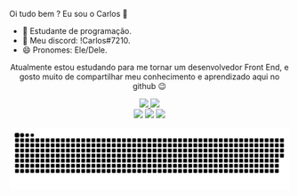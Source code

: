 Oi tudo bem ? Eu sou o Carlos 👋

- 🌱 Estudante de programação.
- 💬 Meu discord: !Carlos#7210.
- 😄 Pronomes: Ele/Dele.

<div>
  <p align="center">
    Atualmente estou estudando para me tornar um desenvolvedor Front End, e gosto muito de compartilhar meu conhecimento e aprendizado aqui no github 😉️
  </p>
</div>

<div align="center">
  <a href="https://github.com/ByCarlosXx">
    <img height="150em" src="https://github-readme-stats.vercel.app/api?username=ByCarlosXx&count_private=true&include_all_commits=true&show_icons=true&theme=radical&hide_border=false&show_owner=true"/>
    <img height="150em" src="https://github-readme-stats.vercel.app/api/top-langs/?username=ByCarlosXx&theme=radical&hide_border=false&&layout=compact"/>
  </a>
</div>

<div align="center">
  <a href=#" target="_blank"><img src="https://img.shields.io/badge/-Instagram-%23E4405F?style=for-the-badge&logo=instagram&logoColor=white" target="_blank"></a>
  <a href="#" target="_blank"><img src="https://img.shields.io/badge/-LinkedIn-%230077B5?style=for-the-badge&logo=linkedin&logoColor=white" target="_blank"></a> 
  <a href="mailto:contato.orfei@gmail.com"><img src="https://img.shields.io/badge/-Gmail-%23333?style=for-the-badge&logo=gmail&logoColor=white" target="_blank"></a>
</div>

<div align="center">

![Snake animation](https://github.com/ByCarlosXx/ByCarlosXx/blob/output/github-contribution-grid-snake.svg)

</div>
